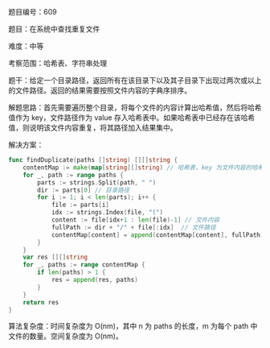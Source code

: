 题目编号：609

题目：在系统中查找重复文件

难度：中等

考察范围：哈希表、字符串处理

题干：给定一个目录路径，返回所有在该目录下以及其子目录下出现过两次或以上的文件路径。返回的结果需要按照文件内容的字典序排序。

解题思路：首先需要遍历整个目录，将每个文件的内容计算出哈希值，然后将哈希值作为 key，文件路径作为 value 存入哈希表中。如果哈希表中已经存在该哈希值，则说明该文件内容重复，将其路径加入结果集中。

解决方案：

```go
func findDuplicate(paths []string) [][]string {
    contentMap := make(map[string][]string) // 哈希表，key 为文件内容的哈希值，value 为文件路径
    for _, path := range paths {
        parts := strings.Split(path, " ")
        dir := parts[0] // 目录路径
        for i := 1; i < len(parts); i++ {
            file := parts[i]
            idx := strings.Index(file, "(")
            content := file[idx+1 : len(file)-1] // 文件内容
            fullPath := dir + "/" + file[:idx]  // 文件路径
            contentMap[content] = append(contentMap[content], fullPath)
        }
    }
    var res [][]string
    for _, paths := range contentMap {
        if len(paths) > 1 {
            res = append(res, paths)
        }
    }
    return res
}
```

算法复杂度：时间复杂度为 O(nm)，其中 n 为 paths 的长度，m 为每个 path 中文件的数量。空间复杂度为 O(nm)。